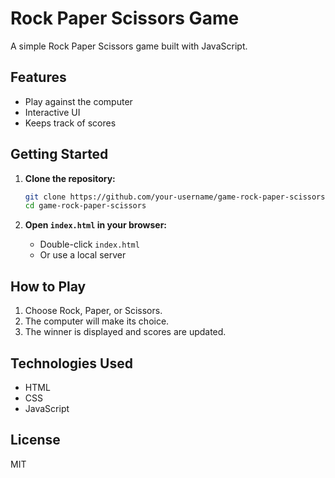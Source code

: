 # Rock Paper Scissors Game

A simple Rock Paper Scissors game built with JavaScript.

## Features

- Play against the computer
- Interactive UI
- Keeps track of scores

## Getting Started

1. **Clone the repository:**
    ```bash
    git clone https://github.com/your-username/game-rock-paper-scissors.git
    cd game-rock-paper-scissors
    ```

2. **Open `index.html` in your browser:**
    - Double-click `index.html`
    - Or use a local server

## How to Play

1. Choose Rock, Paper, or Scissors.
2. The computer will make its choice.
3. The winner is displayed and scores are updated.

## Technologies Used

- HTML
- CSS
- JavaScript

## License

MIT